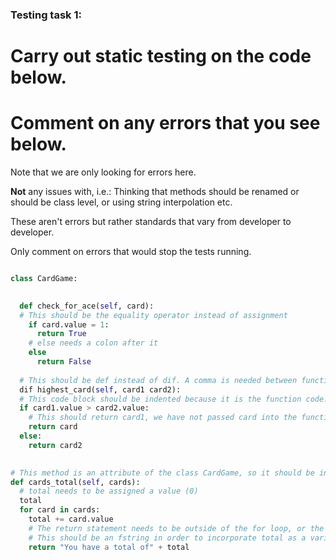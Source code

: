 ### Testing task 1:

# Carry out static testing on the code below.
# Comment on any errors that you see below.

Note that we are only looking for errors here.

**Not** any issues with, i.e.: 
Thinking that methods should be renamed or should be class level, or using string interpolation etc. 

These aren't errors but rather standards that vary from developer to developer. 

Only comment on errors that would stop the tests running.

```python

class CardGame:
  

  def check_for_ace(self, card):
  # This should be the equality operator instead of assignment
    if card.value = 1:
      return True
    # else needs a colon after it
    else 
      return False
   
  # This should be def instead of dif. A comma is needed between function arguments
  dif highest_card(self, card1 card2):
  # This code block should be indented because it is the function code.
  if card1.value > card2.value:
    # This should return card1, we have not passed card into the function so it will not know what it is
    return card
  else:
    return card2
  

# This method is an attribute of the class CardGame, so it should be indented
def cards_total(self, cards):
  # total needs to be assigned a value (0)
  total 
  for card in cards:
    total += card.value
    # The return statement needs to be outside of the for loop, or the loop will only run once then return.
    # This should be an fstring in order to incorporate total as a variable that has an int value assigned to it
    return "You have a total of" + total
  

```

